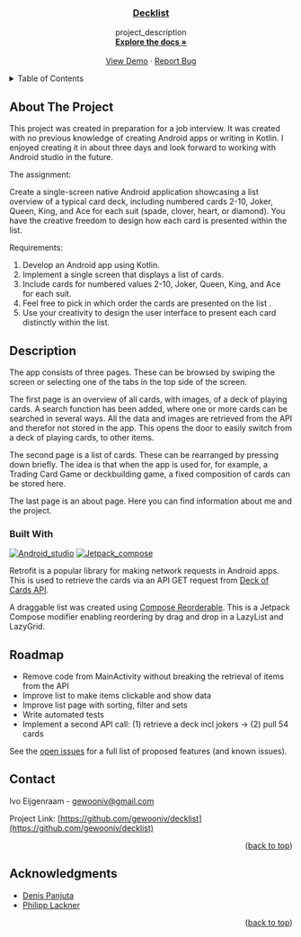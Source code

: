 <a name="readme-top"></a>

<br />
<div align="center">
  <a href="https://github.com/gewooniv/decklist"><h3 align="center">Decklist</h3></a>

  <p align="center">
    project_description
    <br />
    <a href="https://github.com/gewooniv/decklist"><strong>Explore the docs »</strong></a>
    <br />
    <br />
    <a href="https://github.com/gewooniv/decklist">View Demo</a>
    ·
    <a href="https://github.com/gewooniv/decklist/issues">Report Bug</a>
  </p>
</div>


<!-- TABLE OF CONTENTS -->
<details>
  <summary>Table of Contents</summary>
  <ol>
    <li>
      <a href="#about-the-project">About The Project</a>
      <ul>
        <li><a href="#built-with">Built With</a></li>
      </ul>
    </li>
    <li>
      <a href="#getting-started">Getting Started</a>
      <ul>
        <li><a href="#prerequisites">Prerequisites</a></li>
        <li><a href="#installation">Installation</a></li>
      </ul>
    </li>
    <li><a href="#usage">Usage</a></li>
    <li><a href="#roadmap">Roadmap</a></li>
    <li><a href="#contact">Contact</a></li>
    <li><a href="#acknowledgments">Acknowledgments</a></li>
  </ol>
</details>


<!-- ABOUT THE PROJECT -->
## About The Project

This project was created in preparation for a job interview. It was created with no previous knowledge of creating Android apps or writing in Kotlin. I enjoyed creating it in about three days and look forward to working with Android studio in the future.

The assignment:

Create a single-screen native Android application showcasing a list overview of a typical card deck, including numbered cards 2-10, Joker, Queen, King, and Ace for each suit (spade, clover, heart, or diamond). You have the creative freedom to design how each card is presented within the list.

Requirements:
1. Develop an Android app using Kotlin.
2. Implement a single screen that displays a list of cards.
3. Include cards for numbered values 2-10, Joker, Queen, King, and Ace for each suit.
4. Feel free to pick in which order the cards are presented on the list .
5. Use your creativity to design the user interface to present each card distinctly within the list.




## Description

The app consists of three pages. These can be browsed by swiping the screen or selecting one of the tabs in the top side of the screen. 

The first page is an overview of all cards, with images, of a deck of playing cards. A search function has been added, where one or more cards can be searched in several ways. All the data and images are retrieved from the API and therefor not stored in the app. This opens the door to easily switch from a deck of playing cards, to other items. 

The second page is a list of cards. These can be rearranged by pressing down briefly. The idea is that when the app is used for, for example, a Trading Card Game or deckbuilding game, a fixed composition of cards can be stored here. 

The last page is an about page. Here you can find information about me and the project.


### Built With

[![Android_studio]][Android_studio-url]
[![Jetpack_compose]][Jetpack_compose-url]

Retrofit is a popular library for making network requests in Android apps. This is used to retrieve the cards via an API GET request from [Deck of Cards API](https://deckofcardsapi.com). 

A draggable list was created using [Compose Reorderable](https://github.com/aclassen/ComposeReorderable). This is a Jetpack Compose modifier enabling reordering by drag and drop in a LazyList and LazyGrid.




<!-- ROADMAP -->
## Roadmap

* Remove code from MainActivity without breaking the retrieval of items from the API
* Improve list to make items clickable and show data
* Improve list page with sorting, filter and sets
* Write automated tests
* Implement a second API call: (1) retrieve a deck incl jokers -> (2) pull 54 cards

See the [open issues](https://github.com/gewooniv/decklist/issues) for a full list of proposed features (and known issues).




<!-- CONTACT -->
## Contact

Ivo Eijgenraam - gewooniv@gmail.com

Project Link: [https://github.com/gewooniv/decklist](https://github.com/gewooniv/decklist)

<p align="right">(<a href="#readme-top">back to top</a>)</p>




<!-- ACKNOWLEDGMENTS -->
## Acknowledgments

* [Denis Panjuta](https://calco.udemy.com/course/android-kotlin-developer/)
* [Philipp Lackner](https://www.youtube.com/@PhilippLackner)

<p align="right">(<a href="#readme-top">back to top</a>)</p>



<!-- MARKDOWN LINKS & IMAGES -->
<!-- https://www.markdownguide.org/basic-syntax/#reference-style-links -->
[contributors-shield]: https://img.shields.io/github/contributors/gewooniv/decklist.svg?style=for-the-badge
[contributors-url]: https://github.com/gewooniv/decklist/graphs/contributors
[forks-shield]: https://img.shields.io/github/forks/gewooniv/decklist.svg?style=for-the-badge
[forks-url]: https://github.com/gewooniv/decklist/network/members
[stars-shield]: https://img.shields.io/github/stars/gewooniv/decklist.svg?style=for-the-badge
[stars-url]: https://github.com/gewooniv/decklist/stargazers
[issues-shield]: https://img.shields.io/github/issues/gewooniv/decklist.svg?style=for-the-badge
[issues-url]: https://github.com/gewooniv/decklist/issues
[license-shield]: https://img.shields.io/github/license/gewooniv/decklist.svg?style=for-the-badge
[license-url]: https://github.com/gewooniv/decklist/blob/master/LICENSE.txt
[linkedin-shield]: https://img.shields.io/badge/-LinkedIn-black.svg?style=for-the-badge&logo=linkedin&colorB=555
[linkedin-url]: https://linkedin.com/in/ivoeijgenraam
[Android_studio]: https://img.shields.io/badge/AndroidStudio-563D7C?style=for-the-badge&logo=android&logoColor=white
[Android_studio-url]: https://developer.android.com/studio
[Jetpack_compose]: https://img.shields.io/badge/JetpackCompose-20232A?style=for-the-badge&logo=android&logoColor=61DAFB
[Jetpack_compose-url]: https://developer.android.com/jetpack/compose
